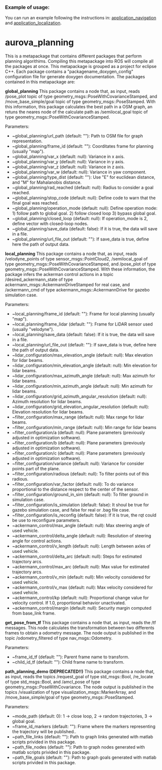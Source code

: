 ### Example of usage:

You can run an example following the instructions in: [application_navigation](https://github.com/AUROVA-LAB/application_navigation) and [application_localization](https://github.com/AUROVA-LAB/application_localization).

# aurova_planning
This is a metapackage that contains different packages that perform planning algorithims. Compiling this metapackage into ROS will compile all the packages at once. This metapackage is grouped as a project for eclipse C++. Each package contains a "packagename_doxygen_config" configuration file for generate doxygen documentation. The packages contained in this metapackage are:

**global_planning**
This package contains a node that, as input, reads /pose_plot topic of type geometry_msgs::PoseWithCovarianceStamped, and /move_base_simple/goal topic of type geometry_msgs::PoseStamped. With this information, this package calculates the best path in a OSM graph, an retuns the neares node of the calculate path as /semilocal_goal topic of type geometry_msgs::PoseWithCovarianceStamped.

Parameters:
* ~global_planning/url_path (default: ""): Path to OSM file for graph representation.
* ~global_planning/frame_id (default: ""): Coorditates frame for planning (usually "map").
* ~global_planning/var_x (default: null): Variance in x axis.
* ~global_planning/var_y (default: null): Variance in y axis.
* ~global_planning/var_z (default: null): Variance in z axis.
* ~global_planning/var_w (default: null): Variance in yaw component.
* ~global_planning/type_dist (default: ""): Use "E" for euclidean distance, and "M" for Mahalanobis distance.
* ~global_planning/rad_reached (default: null): Radius to consider a goal reached.
* ~global_planning/stop_code (default: null): Define code to warn that the final goal was reached.
* ~global_planning/operation_mode (default: null): Define operation mode: 1) follow path to global goal. 2) follow closed loop 3) bypass global goal.
* ~global_planning/closed_loop (default: null): If operation_mode is 2, define vector with closed-loop nodes. 
* ~global_planning/save_data (default: false): If it is true, the data will save in a file.
* ~global_planning/url_file_out (default: ""): If save_data is true, define here the path of output data.

**local_planning**
This package contains a node that, as input, reads /velodyne_points of type sensor_msgs::PointCloud2, /semilocal_goal of type geometry_msgs::PoseWithCovarianceStamped, and /pose_plot of type geometry_msgs::PoseWithCovarianceStamped. With these information, the package infers the ackerman control actions in a topic /desired_ackermann_state of type ackermann_msgs::AckermannDriveStamped for real case, and /ackermann_cmd of type ackermann_msgs::AckermannDrive for gazebo simulation case.

Parameters:
* ~local_planning/frame_id (default: ""): Frame for local planning (usually "map").
* ~local_planning/frame_lidar (default: ""): Frame for LiDAR sensor used (usually "velodyne").
* ~local_planning/save_data (default: false): If it is true, the data will save in a file.
* ~local_planning/url_file_out (default: ""): If save_data is true, define here the path of output data.
* ~lidar_configuration/max_elevation_angle (default: null): Max elevation for lidar beams.
* ~lidar_configuration/min_elevation_angle (default: null): Min elevation for lidar beams.
* ~lidar_configuration/max_azimuth_angle (default: null): Max azimuth for lidar beams.
* ~lidar_configuration/min_azimuth_angle (default: null): Min azimuth for lidar beams.
* ~lidar_configuration/grid_azimuth_angular_resolution (default: null): Azimuth resolution for lidar beams.
* ~lidar_configuration/grid_elevation_angular_resolution (default: null): Elevation resolution for lidar beams.
* ~filter_configuration/max_range (default: null): Max range for lidar beams.
* ~filter_configuration/min_range (default: null): Min range for lidar beams
* ~filter_configuration/a (default: null): Plane parameters (previously adjusted in optimization software).
* ~filter_configuration/b (default: null): Plane parameters (previously adjusted in optimization software).
* ~filter_configuration/c (default: null): Plane parameters (previously adjusted in optimization software).
* ~filter_configuration/variance (default: null): Variance for consider points part of the plane.
* ~filter_configuration/radious (default: null): To filter points out of this radious.
* ~filter_configuration/var_factor (default: null): To do variance proportional to the distance respect to the center of the sensor.
* ~filter_configuration/ground_in_sim (default: null): To filter ground in simulation case.
* ~filter_configuration/is_simulation (default: false): It shoul be true for gazebo simulation case, and false for real or .bag file case.
* ~filter_configuration/is_reconfig (default: false): If it is true, the rqt could be use to reconfigure parameters.
* ~ackermann_control/max_angle (default: null): Max steering angle of used vehicle.
* ~ackermann_control/delta_angle (default: null): Resolution of steering angle for control actions.
* ~ackermann_control/v_length (default: null): Length between axles of used vehicle.
* ~ackermann_control/delta_arc (default: null): Steps for estimated trajectory arcs.
* ~ackermann_control/max_arc (default: null): Max value for estimated trajectory arcs.
* ~ackermann_control/v_min (default: null): Min velocity considered for used vehicle.
* ~ackermann_control/v_max (default: null): Max velocity considered for used vehicle.
* ~ackermann_control/kp (default: null): Proportional change value for velocity control. If 1.0, proportional behavior unactivated.
* ~ackermann_control/margin (default: null): Security margin computed from base_link frame.

**get_pose_from_tf**
This package contains a node that, as input, reads the /tf messages. This node calculates the transformation between two differents frames to obtain a odometry message. The node output is published in the topic /odometry_filtered of type nav_msgs::Odometry.

Parameters:
* ~frame_id_tf (default: ""): Parent frame name to transform.
* ~child_id_tf (default: ""): Child frame name to transform.

**path_planning_demo (DEPRECATED!!)**
This package contains a node that, as input, reads the topics /request_goal of type std_msgs::Bool, /re_locate of type std_msgs::Bool, and /amcl_pose of type geometry_msgs::PoseWithCovariance. The node output is published in the topics /visualization of type visualization_msgs::MarkerArray, and /move_base_simple/goal of type geometry_msgs::PoseStamped.

Parameters:
* ~mode_path (default: 0): 1 -> close loop, 2 -> random trajectories, 3 -> global goal.
* ~frame_id_markers (default: ""): Frame where the markers representing the trajectory will be published..
* ~path_file_links (default: ""): Path to graph links generated with matlab scripts privided in this package.
* ~path_file_nodes (default: ""): Path to graph nodes generated with matlab scripts privided in this package.
* ~path_file_goals (default: ""): Path to graph goals generated with matlab scripts privided in this package.
